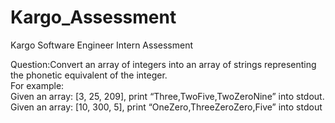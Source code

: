 # Kargo_Assessment
Kargo Software Engineer Intern Assessment  
  
Question:Convert an array of integers into an array of strings representing the phonetic equivalent of the integer.  
For example:  
Given an array: [3, 25, 209], print “Three,TwoFive,TwoZeroNine” into stdout.  
Given an array: [10, 300, 5], print “OneZero,ThreeZeroZero,Five” into stdout
